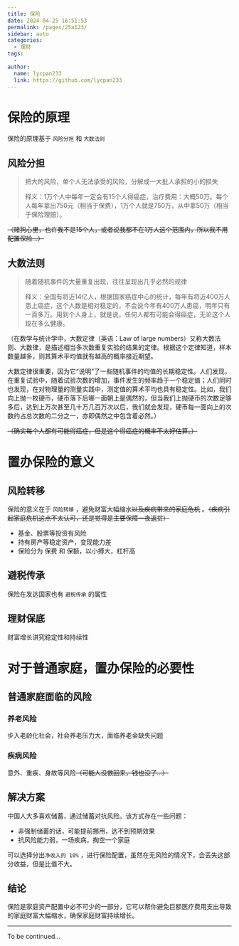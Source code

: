 ```yaml
---
title: 保险
date: 2024-04-25 16:51:53
permalink: /pages/25a123/
sidebar: auto
categories:
  - 理财
tags:
  - 
author: 
  name: lycpan233
  link: https://github.com/lycpan233
---
```


# 保险的原理

保险的原理基于 `风险分担` 和 `大数法则`

## 风险分担

> 把大的风险，单个人无法承受的风险，分解成一大批人承担的小的损失
>
> 释义：1万个人中每年一定会有15个人得癌症，治疗费用：大概50万。每个人每年拿出750元（相当于保费），1万个人就是750万，从中拿50万（相当于保险理赔）。



~~（赌狗心里，也许我不是15个人，或者说我都不在1万人这个范围内，所以我不用配置保险...）~~



## 大数法则

> 随着随机事件的大量重复出现，往往呈现出几乎必然的规律
>
>  释义：全国有将近14亿人，根据国家癌症中心的统计，每年有将近400万人患上癌症，这个人数是相对稳定的，不会说今年有400万人患癌，明年只有一百多万。用到个人身上，就是说，任何人都有可能会得癌症，无论这个人现在多么健康。



（在数学与统计学中，大数定律（英语：Law of large numbers）又称大数法则、大数律，是描述相当多次数重复实验的结果的定律。根据这个定律知道，样本数量越多，则其算术平均值就有越高的概率接近期望。

大数定律很重要，因为它“说明”了一些随机事件的均值的长期稳定性。人们发现，在重复试验中，随着试验次数的增加，事件发生的频率趋于一个稳定值；人们同时也发现，在对物理量的测量实践中，测定值的算术平均也具有稳定性。比如，我们向上抛一枚硬币，硬币落下后哪一面朝上是偶然的，但当我们上抛硬币的次数足够多后，达到上万次甚至几十万几百万次以后，我们就会发现，硬币每一面向上的次数约占总次数的二分之一，亦即偶然之中包含着必然。）



~~（确实每个人都有可能得癌症，但是这个得癌症的概率不太好估算。）~~



# 置办保险的意义

## 风险转移

保险的意义在于 `风险转移` ，避免财富大幅缩水~~以及疾病带来的家庭危机~~  。~~（疾病引起家庭危机这点不太认可，还是觉得是主要保障一夜返贫）~~

 - 基金、股票等投资有风险
 - 持有房产等稳定资产，变现能力差
 - 保险分为 保费 和 保额，以小搏大，杠杆高



## 避税传承

保险在发达国家也有 `避税传承` 的属性



## 理财保底

财富增长讲究稳定性和持续性





# 对于普通家庭，置办保险的必要性

## 普通家庭面临的风险

### 养老风险

步入老龄化社会，社会养老压力大，面临养老金缺失问题



### 疾病风险

意外、重疾、身故等风险~~（可能人没救回来，钱也没了...）~~



## 解决方案

中国人大多喜欢储蓄，通过储蓄对抗风险。该方式存在一些问题：

- 非强制储蓄的话，可能提前挪用，达不到预期效果
- 抗风险能力弱，一场疾病，掏空一个家庭



可以选择分出`净收入的 10%` ，进行保险配置，虽然在无风险的情况下，会丢失这部分收益，但是比值不大。



## 结论

保险是家庭资产配置中必不可少的一部分，它可以帮你避免巨额医疗费用支出导致的家庭财富大幅缩水，确保家庭财富持续增长。



---

To be continued...